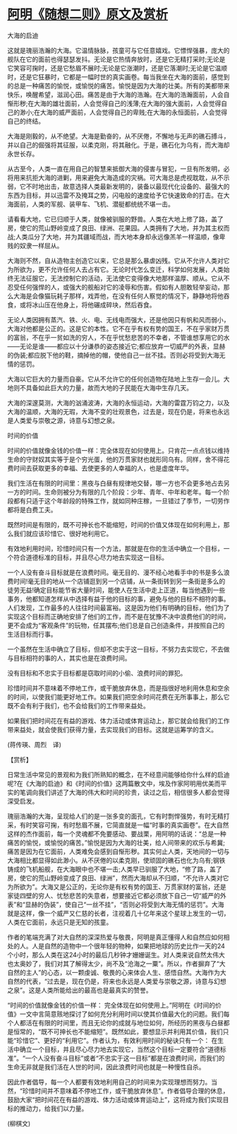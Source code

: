 # [阿明《随想二则》原文及赏析](https://www.vrrw.net/wx/12283.html)

大海的启迪

这就是瑰丽浩瀚的大海。它温情脉脉，孩童可与它任意嬉戏。它慓悍强暴，庞大的舰队在它的面前也得瑟瑟发抖。无论是它热情奔放时，还是它无精打采时;无论是它笑容可掬时，还是它愁眉不展时;无论是它涨潮时，还是它落潮时;无论是它温顺时，还是它狂暴时，它都是一幅时世的真实画卷。每当我坐在大海的面前，感觉到的总是一种痛苦的愉悦，或愉悦的痛苦。愉悦是因为大海的壮美。所有的美都带来快乐，唤醒希望，滋润心田。痛苦是由于大海的浩瀚。在大海的浩瀚面前，人会自惭形秽;在大海的雄壮面前，人会觉得自己的浅薄;在大海的强大面前，人会觉得自己的渺小;在大海的威严面前，人会觉得自己的卑贱;在大海的永恒面前，人会觉得自己的终结。

大海是刚毅的，从不绝望。大海是勤奋的，从不厌倦，不懈地与无声的礁石搏斗，并以自己的倔强将其征服，以柔克刚，将其融化。于是，礁石化为乌有，而大海却永世长存。

从古至今，人类一直在用自己的智慧来抵御大海的侵害与冒犯，一旦有所发明，必将用来抗拒大海的进剿，用来避免大海造成的灾祸。可大海总是虎视耽耽，从不示弱，它不时地出击，故意选择人类最新发明的，装备以最现代化设备的、最强大的东西为目标，并以迅雷不及掩耳之势，闪电般的速度给予它快速致命的打击。在大海面前，人类的军舰、装甲车、飞机、潜艇都统统不堪一击。

请看看大地，它已归顺于人类，就像被驯服的野兽。人类在大地上修了路，盖了房，使它的荒山野岭变成了良田、绿洲、花果园。人类拥有了大地，并为其主权而战;人类瓜分了大地，并为其疆域而战，而大地本身却永远像羔羊一样温顺，像卑贱的奴隶一样屈从。

大海则不然，自从造物主创造它以来，它总是那么暴虐凶残。它从不允许人类对它为所欲为，更不允许任何人去占有它。无论时代怎么变迁，科学如何发展，人类始终无法征服它，无法控制它的活动，无法使它变得像大地那样温厚、顺从。它从不忍受任何强悍的人，或强大的舰船对它的凌辱和伤害。假如有人胆敢轻举妄动，那么大海是会像猫玩耗子那样，戏弄他，在没有任何人察觉的情况下，静静地将他吞食，或将冰山压在他身上，将他碾成碎块，然后吞食。



无论人类因拥有蒸汽、铁、火、电、无线电而强大，还是他因只有帆和风而弱小，大海对他都是公正的。这是它的本性。它不在乎有权有势的国王，不在乎家财万贯的富翁，不在乎一贫如洗的穷人，不在乎忧愁悲苦的不幸者，不管谁想享用它的水——无论是谁——都应以十分谦恭的姿态接近它;都应放弃一切威严的外表，显赫的伪装;都应脱下他的鞋，摘掉他的帽，使他自己一丝不挂。否则必将受到大海无情的惩罚。

大海以它巨大的力量而自豪。它从不允许它的任何创造物在陆地上生存一会儿。大地则不具备如此巨大的力量，故而大地的子民能在大海中生存几天。

大海的深邃莫测，大海的汹涌波涛，大海的永恒运动，大海的雷霆万钧之力，以及大海的温顺，大海的无瑕，大海不变的壮观景色，过去是，现在仍是，将来也永远是人类爱与崇敬之源，诗意与幻想之泉。

时间的价值

时间的价值就像金钱的价值一样：完全体现在如何使用上。只肯花一点点钱以维持生命的守财奴其实等于是个穷光蛋，他的万贯家财也就形同乌有。同样，舍不得花费时间去获取更多的幸福、去使更多的人幸福的人，也是虚度年华。

我们生活在有限的时间里：黑夜与白昼有规律地交替，哪一方也不会更多地占去另一方的时间。生命则被分为有限的几个阶段：少年、青年、中年和老年。每一个阶段都有只适于这个年龄段的特殊工作，就如同种庄稼，一旦错过了季节，一切劳作都将是白费工夫。

既然时间是有限的，既不可抻长也不能缩短，时间的价值又体现在如何利用上，那么我们就应该珍惜它、很好地利用它。

有效地利用时间，珍惜时间只有一个方法，那就是在你的生活中确立一个目标，一个符合道德标准的目标，并且尽心尽力地去实现这一目标。

一个人没有奋斗目标就是在浪费时间。毫无目的、漫不经心地看手中的书是多么浪费时间!毫无目的地从一个店铺逛到另一个店铺，从一条街转到另一条街是多么的徒劳无益!确定目标能节省大量时间，能使人在生活中走上正道，每当他遇到一些事务，他都知道怎样从中选择有益于他的目标的事，避免与他的目标不相符的事。人们发现，工作最多的人往往时间最富裕。这是因为他们有明确的目标，他们为了实现这个目标而正确地安排了他们的工作，而不是在犹豫不决中浪费他们的时间，更不会成为“客观条件”的玩物，任其摆布;他们总是自己创造条件，并按照自己的生活目标而行事。

一个虽然在生活中确立了目标，但却不忠实于这一目标，不努力去实现它，不去做与目标相符的事的人，其实也是在浪费时间。

没有目标和不忠实于目标都是窃取时间的小偷、浪费时间的罪犯。

珍惜时间并不意味着不停地工作，或干脆放弃休息，而是指很好地利用休息和空余的时间，以使我们能更好地工作。如果我们把空余时间花费在无所事事上，那么它既不会有利于我们，也不会给我们的工作带来益处。

如果我们把时间花在有益的游戏、体力活动或体育运动上，那它就会给我们的工作带来益处，就会使我们获得力量，去实现我们的目标。这就是运筹学的含义。

(蒋传瑛、周烈　译)

【赏析】

日常生活中常见的景观和为我们所熟知的概念，在不经意间能够给你什么样的启迪呢?在《大海的启迪》和《时间的价值》这两篇散文中，埃及作家阿明用优美而平实的笔调向我们讲述了大海的伟大和时间的珍贵，读过之后，相信很多人都会觉得深受启发。

瑰丽浩瀚的大海，呈现给人们的是一张多变的面孔，它有时剽悍强势，有时无精打采，有时笑容可掬，有时愁眉不展，它简直就是一幅“时事的真实画卷”。在大自然这样的杰作面前，每一个灵魂都不免要感动、要战栗，用阿明的话说：“总是一种痛苦的愉悦，或愉悦的痛苦。”愉悦是因为大海的壮美，给人间带来的欢乐与希冀;痛苦是因为在它面前，人类难免会感到自惭形秽。其实何止人类，天地间的一切与大海相比都显得如此渺小。从不厌倦的以柔克刚，使顽固的礁石也化为乌有;钢铁铸成的飞机船舰，在大海眼中也不堪一击;人类早已驯服了大地，“修了路，盖了房，使它的荒山野岭变成了良田、绿洲”，然而大海却从不归顺，“不允许人类对它为所欲为”。大海又是公正的，无论你是有权有势的国王、万贯家财的富翁，还是家徒四壁的穷人、忧愁悲苦的失意者，想要接近它都必须放下自己一切“威严的外表”和“显赫的伪装”，使自己“一丝不挂”，“否则必将受到大海无情的惩罚”。大海就是这样，像一个威严又仁慈的长者，注视着几十亿年来这个星球上发生的一切，人类在它面前，永远只是无知的孩童。

作者的笔端充满了对大自然的深深热爱与敬畏，阿明是真正懂得人和自然应如何相处的人。人是自然的造物中一个很年轻的物种，如果把地球的历史比作一天的24个小时，那么人类在这24小时的最后几秒钟才姗姗诞生。对人类来说自然太伟大也太奥妙了，我们对其了解得太少，尚不及“沧海之一粟”。所以，作者摒弃了“大自然的主人”的心态，以一颗虔诚、敬畏的心来体会人生、感悟自然。大海作为大自然的代表，“过去是，现在仍是，将来也永远是人类爱与崇敬之源，诗意与幻想之泉”。这是人类所能给出的最高也是最真实的赞誉。

“时间的价值就像金钱的价值一样： 完全体现在如何使用上。”阿明在《时间的价值》一文中言简意赅地探讨了如何充分利用时间以使其价值最大化的问题。我们每个人都活在有限的时间里，而且无论你的成就与地位如何，所经历的黑夜与白昼都是恒常的，“既不可抻长也不能缩短”。既然如此，要想显示并利用其价值，我们只能“珍惜它”、更好的“利用它”。作者认为，有效利用时间的秘诀只有一个： 在生活中确立一个目标，并且尽心尽力地去实现它，当然这个目标一定要符合“道德标准”。“一个人没有奋斗目标”或者“不忠实于这一目标”都是在浪费时间，而我们的生命无非就是我们活在人世的时间，因此浪费时间也就是一种慢性自杀。

因此作者倡导，每一个人都要有效地利用自己的时间来为实现理想而努力。当然，“珍惜时间并不意味着不停地工作，或干脆放弃休息”。作者倡导合理的休息，鼓励大家“把时间花在有益的游戏、体力活动或体育运动上”，这将成为我们实现目标的推动力，给我们以力量。

(柳棋文)

